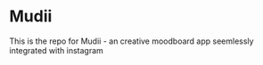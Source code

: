 # Mudii
This is the repo for Mudii - an creative moodboard app seemlessly integrated with instagram
